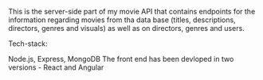 This is the server-side part of my movie API that contains endpoints for the information regarding movies from tha data base (titles, descriptions, directors, genres and visuals) as well as on directors, genres and users.

Tech-stack:

Node.js,
Express,
MongoDB
The front end has been devloped in two versions - React and Angular

